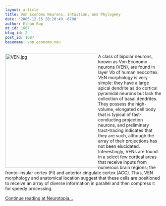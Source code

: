 ```yaml
---
layout: article
title: Von Economo Neurons, Intuition, and Phylogeny
date: '2005-12-15 20:20:49 -0700'
author: Ethan Rop
mt_id: 1687
blog_id: 2
post_id: 1687
basename: von_economo_neu
---
```

[<img src="/PT/uploads/2006/VEN-thumb.jpg" alt="VEN.jpg" width="300" height="367" style="float:left;" />](/uploads/2006/VEN.jpg)
A class of bipolar neurons, known as Von Economo neurons (VEN), are found in layer Vb of human neocortex.  VEN morphology is very simple: they have a large apical dendrite as do cortical pyramidal neurons but lack the collection of basal dendrites.  They possess the high-volume, elongated cell body that is typical of fast-conducting projection neurons, and preliminary tract-tracing indicates that they are such, although the array of their projections has not been elucidated. Interestingly, VENs are found in a select few cortical areas that receive inputs from numerous brain regions; the fronto-insular cortex (FI) and anterior cingulate cortex (ACC).  Thus, VEN morphology and anatomical location suggest that these cells are positioned to receive an array of diverse information in parallel and then compress it for speedy processing.  

[Continue reading at Neurotopia...](http://neurotransponder.blogspot.com/2005/12/von-economo-neurons-intuition-and.html)
